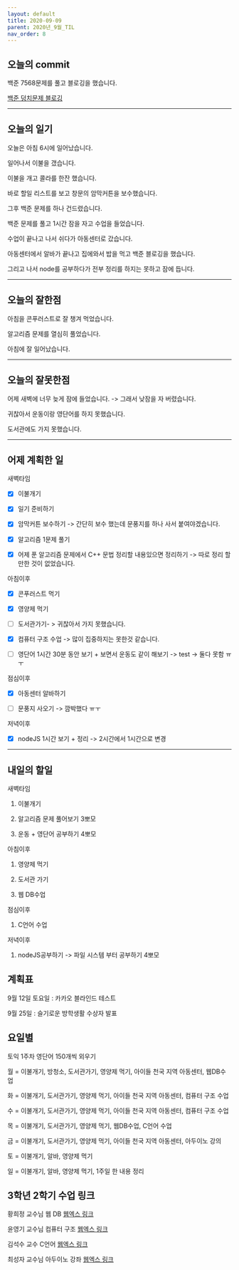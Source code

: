 ```yaml
---
layout: default
title: 2020-09-09
parent: 2020년_9월_TIL
nav_order: 8
---
```


## 오늘의 commit

백준 7568문제를 풀고 블로깅을 했습니다.

[백준 덩치문제 블로깅](https://c0dewave.github.io/docs/6-Algorithm/015-baek7568/)

---

## 오늘의 일기

오늘은 아침 6시에 일어났습니다.

일어나서 이불을 갰습니다.

이불을 개고 콜라를 한잔 했습니다.

바로 할일 리스트를 보고 창문의 암막커튼을 보수했습니다.

그후 백준 문제를 하나 건드렸습니다.

백준 문제를 풀고 1시간 잠을 자고 수업을 들었습니다.

수업이 끝나고 나서 쉬다가 아동센터로 갔습니다.

아동센터에서 알바가 끝나고 집에와서 밥을 먹고 백준 블로깅을 했습니다.

그리고 나서 node를 공부하다가 전부 정리를 하지는 못하고 잠에 듭니다.

---

## 오늘의 잘한점

아침을 콘푸러스트로 잘 챙겨 먹었습니다.

알고리즘 문제를 열심히 풀었습니다.

아침에 잘 일어났습니다.

---

## 오늘의 잘못한점

어제 새벽에 너무 늦게 잠에 들었습니다. -> 그래서 낮잠을 자 버렸습니다.

귀찮아서 운동이랑 영단어를 하지 못했습니다.

도서관에도 가지 못했습니다.

---

## 어제 계획한 일

새벽타임

- [X] 이불개기

- [X] 일기 준비하기

- [X] 암막커튼 보수하기 -> 간단히 보수 했는데 문풍지를 하나 사서 붙여야겠습니다.

- [X] 알고리즘 1문제 풀기

- [X] 어제 푼 알고리즘 문제에서 C++ 문법 정리할 내용있으면 정리하기 -> 따로 정리 할만한 것이 없었습니다.

아침이후

- [X] 콘푸러스트 먹기

- [X] 영양제 먹기

- [ ] 도서관가기- > 귀찮아서 가지 못했습니다.

- [X] 컴퓨터 구조 수업 -> 많이 집중하지는 못한것 같습니다.

- [ ] 영단어 1시간 30분 동안 보기 + 보면서 운동도 같이 해보기 -> test -> 둘다 못함 ㅠㅜ

점심이후

- [X] 아동센터 알바하기

- [ ] 문풍지 사오기 -> 깜박했다 ㅠㅜ

저녁이후

- [X] nodeJS 1시간 보기 + 정리 -> 2시간에서 1시간으로 변경

---

## 내일의 할일

새벽타임

1. 이불개기

2. 알고리즘 문제 풀어보기 3뽀모

3. 운동 + 영단어 공부하기 4뽀모

아침이후

1. 영양제 먹기

2. 도서관 가기

3. 웹 DB수업

점심이후

1. C언어 수업

저녁이후

1. nodeJS공부하기 -> 파일 시스템 부터 공부하기 4뽀모

## 계획표

9월 12일 토요일 : 카카오 블라인드 테스트

9월 25일 : 슬기로운 방학생활 수상자 발표

## 요일별

토익 1주차 영단어 150개씩 외우기

월 = 이불개기, 방청소, 도서관가기, 영양제 먹기, 아이들 천국 지역 아동센터, 웹DB수업

화 = 이불개기, 도서관가기, 영양제 먹기, 아이들 천국 지역 아동센터, 컴퓨터 구조 수업

수 = 이불개기, 도서관가기, 영양제 먹기, 아이들 천국 지역 아동센터, 컴퓨터 구조 수업

목 = 이불개기, 도서관가기, 영양제 먹기, 웹DB수업, C언어 수업

금 = 이불개기, 도서관가기, 영양제 먹기, 아이들 천국 지역 아동센터, 아두이노 강의

토 = 이불개기, 알바, 영양제 먹기

일 = 이불개기, 알바, 영양제 먹기, 1주일 한 내용 정리

## 3학년 2학기 수업 링크

황희정 교수님 웹 DB [웹엑스 링크](https://gachon.webex.com/meet/hwanghj)

윤영기 교수님 컴퓨터 구조 [웹엑스 링크](http://gachon.webex.com/meet/ykyoon)

김석수 교수 C언어 [웹엑스 링크](http://gachon.webex.com/meet/sskim)

최성자 교수님 아두이노 강좌 [웹엑스 링크](https://gachon.webex.com/meet/artchoi0g)